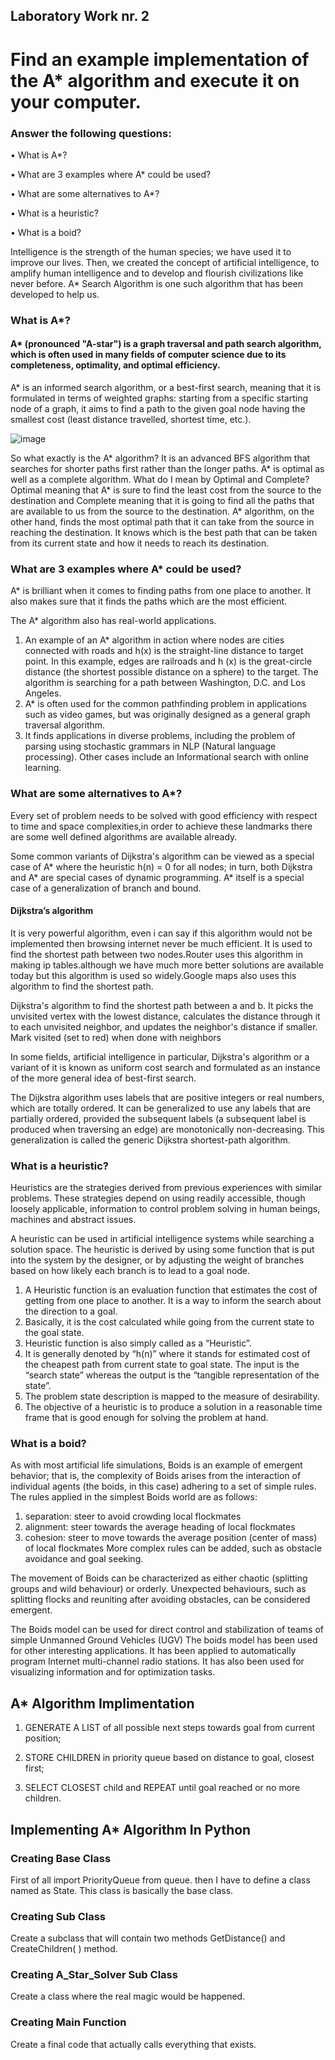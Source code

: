 ## Laboratory Work nr. 2

# Find an example implementation of the A* algorithm and execute it on your computer.

### Answer the following questions:

• What is A*?

• What are 3 examples where A* could be used?

• What are some alternatives to A*?

• What is a heuristic?

• What is a boid?

Intelligence is the strength of the human species; we have used it to improve our lives. Then, we created the concept of artificial intelligence, to amplify human intelligence and to develop and flourish civilizations like never before. A* Search Algorithm is one such algorithm that has been developed to help us. 

### What is A*?

#### A* (pronounced "A-star") is a graph traversal and path search algorithm, which is often used in many fields of computer science due to its completeness, optimality, and optimal efficiency.

A* is an informed search algorithm, or a best-first search, meaning that it is formulated in terms of weighted graphs: starting from a specific starting node of a graph, it aims to find a path to the given goal node having the smallest cost (least distance travelled, shortest time, etc.).

![image](https://user-images.githubusercontent.com/34598802/109414840-e4d6e300-79bd-11eb-8657-182615df59f1.png)

So what exactly is the A* algorithm? It is an advanced BFS algorithm that searches for shorter paths first rather than the longer paths. A* is optimal as well as a complete algorithm. What do I mean by Optimal and Complete? Optimal meaning that A* is sure to find the least cost from the source to the destination and Complete meaning that it is going to find all the paths that are available to us from the source to the destination. 
A* algorithm, on the other hand, finds the most optimal path that it can take from the source in reaching the destination. It knows which is the best path that can be taken from its current state and how it needs to reach its destination.


### What are 3 examples where A* could be used?

A* is brilliant when it comes to finding paths from one place to another. It also makes sure that it finds the paths which are the most efficient.

The A* algorithm also has real-world applications. 
1. An example of an A* algorithm in action where nodes are cities connected with roads and h(x) is the straight-line distance to target point. In this example, edges are railroads and h (x) is the great-circle distance (the shortest possible distance on a sphere) to the target. The algorithm is searching for a path between Washington, D.C. and Los Angeles.
2. A* is often used for the common pathfinding problem in applications such as video games, but was originally designed as a general graph traversal algorithm. 
3. It finds applications in diverse problems, including the problem of parsing using stochastic grammars in NLP (Natural language processing). Other cases include an Informational search with online learning.


### What are some alternatives to A*?

Every set of problem needs to be solved with good efficiency with respect to time and space complexities,in order to achieve these landmarks there are some well defined algorithms are available already.

Some common variants of Dijkstra's algorithm can be viewed as a special case of A* where the heuristic h(n) = 0 for all nodes; in turn, both Dijkstra and A* are special cases of dynamic programming. A* itself is a special case of a generalization of branch and bound.
 
#### Dijkstra’s algorithm

It is very powerful algorithm, even i can say if this algorithm would not be implemented then browsing internet never be much efficient. It is used to find the shortest path between two nodes.Router uses this algorithm in making ip tables.although we have much more better solutions are available today but this algorithm is used so widely.Google maps also uses this algorithm to find the shortest path.

Dijkstra's algorithm to find the shortest path between a and b. It picks the unvisited vertex with the lowest distance, calculates the distance through it to each unvisited neighbor, and updates the neighbor's distance if smaller. Mark visited (set to red) when done with neighbors

In some fields, artificial intelligence in particular, Dijkstra's algorithm or a variant of it is known as uniform cost search and formulated as an instance of the more general idea of best-first search.

The Dijkstra algorithm uses labels that are positive integers or real numbers, which are totally ordered. It can be generalized to use any labels that are partially ordered, provided the subsequent labels (a subsequent label is produced when traversing an edge) are monotonically non-decreasing. This generalization is called the generic Dijkstra shortest-path algorithm.


### What is a heuristic?

Heuristics are the strategies derived from previous experiences with similar problems. These strategies depend on using readily accessible, though loosely applicable, information to control problem solving in human beings, machines and abstract issues.

A heuristic can be used in artificial intelligence systems while searching a solution space. The heuristic is derived by using some function that is put into the system by the designer, or by adjusting the weight of branches based on how likely each branch is to lead to a goal node.

1. A Heuristic function is an evaluation function that estimates the cost of getting from one place to another. It is a way to inform the search about the direction to a goal.
2. Basically, it is the cost calculated while going from the current state to the goal state. 
3. Heuristic function is also simply called as a “Heuristic”.
4. It is generally denoted by “h(n)” where it stands for estimated cost of the cheapest path from current state to goal state. The input is the “search state” whereas the output is the “tangible representation of the state”.
5. The problem state description is mapped to the measure of desirability.
6. The objective of a heuristic is to produce a solution in a reasonable time frame that is good enough for solving the problem at hand. 



### What is a boid?

As with most artificial life simulations, Boids is an example of emergent behavior; that is, the complexity of Boids arises from the interaction of individual agents (the boids, in this case) adhering to a set of simple rules. The rules applied in the simplest Boids world are as follows:

1. separation: steer to avoid crowding local flockmates
2. alignment: steer towards the average heading of local flockmates
3. cohesion: steer to move towards the average position (center of mass) of local flockmates
More complex rules can be added, such as obstacle avoidance and goal seeking.

The movement of Boids can be characterized as either chaotic (splitting groups and wild behaviour) or orderly. Unexpected behaviours, such as splitting flocks and reuniting after avoiding obstacles, can be considered emergent.

The Boids model can be used for direct control and stabilization of teams of simple Unmanned Ground Vehicles (UGV)
The boids model has been used for other interesting applications. It has been applied to automatically program Internet multi-channel radio stations. It has also been used for visualizing information and for optimization tasks.



## A* Algorithm Implimentation
 
1. GENERATE A LIST of all possible next steps towards goal from current position;
 
2. STORE CHILDREN in priority queue based on distance to goal, closest first;
 
3. SELECT CLOSEST child and REPEAT until goal reached or no more children.


## Implementing A* Algorithm In Python

### Creating Base Class
First of all import PriorityQueue from queue. then I have to define a class named as State. This class is basically the base class.

### Creating Sub Class
Create a subclass that will contain two methods GetDistance() and CreateChildren( ) method. 

### Creating A_Star_Solver Sub Class
Create a class where the real magic would be happened. 

### Creating Main Function
Create a final code that actually calls everything that exists. 
